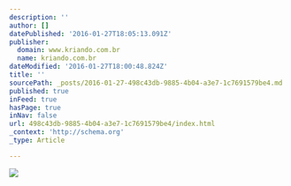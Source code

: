 ```yaml
---
description: ''
author: []
datePublished: '2016-01-27T18:05:13.091Z'
publisher:
  domain: www.kriando.com.br
  name: kriando.com.br
dateModified: '2016-01-27T18:00:48.824Z'
title: ''
sourcePath: _posts/2016-01-27-498c43db-9885-4b04-a3e7-1c7691579be4.md
published: true
inFeed: true
hasPage: true
inNav: false
url: 498c43db-9885-4b04-a3e7-1c7691579be4/index.html
_context: 'http://schema.org'
_type: Article

---
```

![](http://www.kriando.com.br/imgs_marcas/kriando_1415733606.jpg)